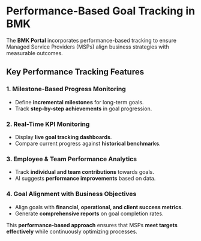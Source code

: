 # Performance-Based Goal Tracking in BMK

The **BMK Portal** incorporates performance-based tracking to ensure Managed Service Providers (MSPs) align business strategies with measurable outcomes.

## Key Performance Tracking Features

### 1. Milestone-Based Progress Monitoring
- Define **incremental milestones** for long-term goals.
- Track **step-by-step achievements** in goal progression.

### 2. Real-Time KPI Monitoring
- Display **live goal tracking dashboards**.
- Compare current progress against **historical benchmarks**.

### 3. Employee & Team Performance Analytics
- Track **individual and team contributions** towards goals.
- AI suggests **performance improvements** based on data.

### 4. Goal Alignment with Business Objectives
- Align goals with **financial, operational, and client success metrics**.
- Generate **comprehensive reports** on goal completion rates.

This **performance-based approach** ensures that MSPs **meet targets effectively** while continuously optimizing processes.


